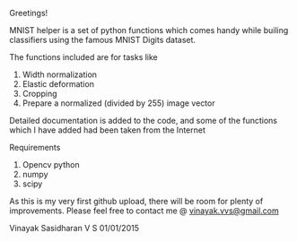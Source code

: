 Greetings!

MNIST helper is a set of python functions which comes handy while builing classifiers
using the famous MNIST Digits dataset.

The functions included are for tasks like

1. Width normalization
2. Elastic deformation
3. Cropping 
4. Prepare a normalized (divided by 255) image vector

Detailed documentation is added to the code, and some of the functions which I have added had been taken
from the Internet

Requirements

1. Opencv python
2. numpy
3. scipy

As this is my very first github upload, there will be room for plenty of improvements. 
Please feel free to contact me @ vinayak.vvs@gmail.com

Vinayak Sasidharan V S
01/01/2015
